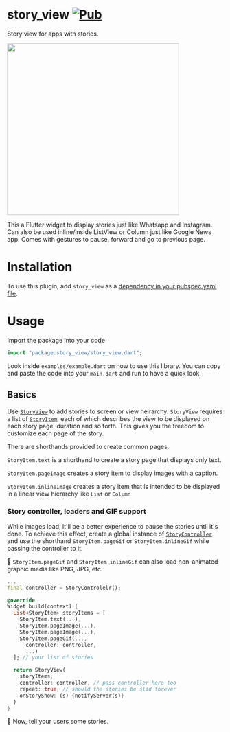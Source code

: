 # story_view [![Pub](https://img.shields.io/pub/v/story_view.svg)](https://pub.dev/packages/story_view)

Story view for apps with stories.

<p float="left">
  <img src="https://i.ibb.co/nqXTcTK/sv.gif" width=400 />
</p>


This a Flutter widget to display stories just like Whatsapp and Instagram. Can also be used
inline/inside ListView or Column just like Google News app. Comes with gestures
to pause, forward and go to previous page.

# Installation

To use this plugin, add `story_view` as a [dependency in your pubspec.yaml file](https://flutter.io/platform-plugins/).

# Usage

Import the package into your code 

```dart
import "package:story_view/story_view.dart";
```

Look inside `examples/example.dart` on how to use this library. You can copy
and paste the code into your `main.dart` and run to have a quick look.

## Basics
Use [`StoryView`](https://pub.dev/documentation/story_view/latest/story_view/StoryView-class.html) to add stories to screen or view heirarchy. `StoryView` requires a list of [`StoryItem`](https://pub.dev/documentation/story_view/latest/story_view/StoryItem-class.html), each of which describes the view to be displayed on each story page, duration and so forth. This gives you the freedom to customize each page of the story.

There are shorthands provided to create common pages. 

`StoryItem.text` is a shorthand to create a story page that displays only text.

`StoryItem.pageImage` creates a story item to display images with a caption.

`StoryItem.inlineImage` creates a story item that is intended to be displayed in a linear view hierarchy like `List`
or `Column`

### Story controller, loaders and GIF support
While images load, it'll be a better experience to pause the stories until it's done. To achieve this effect, create a global instance of [`StoryController`]([`StoryItem`](https://pub.dev/documentation/story_view/latest/story_view/StoryController-class.html)) and use the shorthand `StoryItem.pageGif` or `StoryItem.inlineGif` while passing the controller to it.

🍭 `StoryItem.pageGif` and `StoryItem.inlineGif` can also load non-animated graphic media like PNG, JPG, etc.


```dart
...
final controller = StoryControlelr();

@override
Widget build(context) {
  List<StoryItem> storyItems = [
    StoryItem.text(...),
    StoryItem.pageImage(...),
    StoryItem.pageImage(...),
    StoryItem.pageGif(...,
      controller: controller,
      ...)
  ]; // your list of stories

  return StoryView(
    storyItems,
    controller: controller, // pass controller here too
    repeat: true, // should the stories be slid forever
    onStoryShow: (s) {notifyServer(s)}
  )
}
```

🍭 Now, tell your users some stories.
